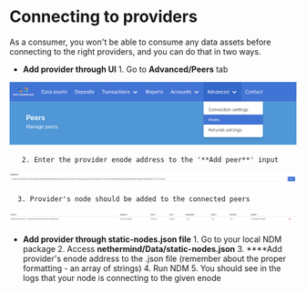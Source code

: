 # Connecting to providers

As a consumer, you won't be able to consume any data assets before connecting to the right providers, and you can do that in two ways. 

* **Add provider through UI** 1. Go to **Advanced/Peers** tab

![Advanced/Peers tab](../.gitbook/assets/image%20%2839%29.png)

       2. Enter the provider enode address to the '**Add peer**' input    


![Adding enode to the available peers](../.gitbook/assets/image%20%2849%29.png)

      3. Provider's node should be added to the connected peers  


![Connected provider&apos;s node](../.gitbook/assets/image%20%2845%29.png)



* **Add provider through static-nodes.json file** 1. Go to your local NDM package 2. Access **nethermind/Data/static-nodes.json** 3. ****Add provider's enode address to the .json file \(remember about the proper formatting - an array of strings\)  4. Run NDM  5. You should see in the logs that your node is connecting to the given enode



